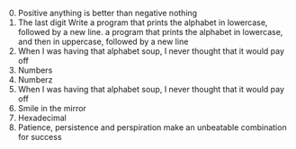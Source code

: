0. Positive anything is better than negative nothing
1. The last digit
Write a program that prints the alphabet in lowercase, followed by a new line.
a program that prints the alphabet in lowercase, and then in uppercase, followed by a new line
4. When I was having that alphabet soup, I never thought that it would pay off
5. Numbers
6. Numberz
4. When I was having that alphabet soup, I never thought that it would pay off
7. Smile in the mirror
8. Hexadecimal
9. Patience, persistence and perspiration make an unbeatable combination for success
